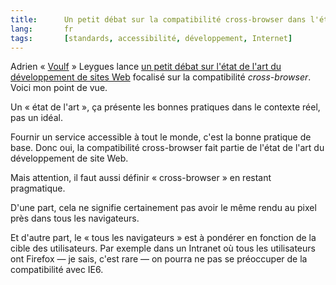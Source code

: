 ```yaml
--- 
title:      Un petit débat sur la compatibilité cross-browser dans l'état de l'art du développement de sites Web 
lang:       fr 
tags:       [standards, accessibilité, développement, Internet]
---
```


Adrien « [Voulf](http://www.twitter.com/Voulf) » Leygues lance [un petit débat sur l'état de l'art du développement de sites Web](http://www.bootleygues.net/index.php?post/2010/02/19/Debat-sur-l-etat-de-l-art) focalisé sur la compatibilité *cross-browser*. Voici mon point de vue.

Un « état de l'art », ça présente les bonnes pratiques dans le contexte réel, pas un idéal.

Fournir un service accessible à tout le monde, c'est la bonne pratique de base. Donc oui, la compatibilité cross-browser fait partie de l'état de l'art du développement de site Web.

Mais attention, il faut aussi définir « cross-browser » en restant pragmatique.

D'une part, cela ne signifie certainement pas avoir le même rendu au pixel près dans tous les navigateurs.

Et d'autre part, le « tous les navigateurs » est à pondérer en fonction de la cible des utilisateurs. Par exemple dans un Intranet où tous les utilisateurs ont Firefox — je sais, c'est rare — on pourra ne pas se préoccuper de la compatibilité avec IE6.
